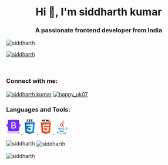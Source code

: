 <h1 align="center">Hi 👋, I'm siddharth kumar</h1>
<h3 align="center">A passionate frontend developer from India</h3>

<p align="left"> <img src="https://komarev.com/ghpvc/?username=siddharth&label=Profile%20views&color=0e75b6&style=flat" alt="siddharth" /> </p>

<p align="left"> <a href="https://github.com/ryo-ma/github-profile-trophy"><img src="https://github-profile-trophy.vercel.app/?username=siddharth" alt="siddharth" /></a> </p>

<p align="left"> <a href="https://twitter.com/" target="blank"><img src="https://img.shields.io/twitter/follow/?logo=twitter&style=for-the-badge" alt="" /></a> </p>

<h3 align="left">Connect with me:</h3>
<p align="left">
<a href="https://fb.com/siddharth kumar" target="blank"><img align="center" src="https://cdn.jsdelivr.net/npm/simple-icons@3.0.1/icons/facebook.svg" alt="siddharth kumar" height="30" width="40" /></a>
<a href="https://instagram.com/happy_uk07" target="blank"><img align="center" src="https://cdn.jsdelivr.net/npm/simple-icons@3.0.1/icons/instagram.svg" alt="happy_uk07" height="30" width="40" /></a>
</p>

<h3 align="left">Languages and Tools:</h3>
<p align="left"> <a href="https://getbootstrap.com" target="_blank"> <img src="https://raw.githubusercontent.com/devicons/devicon/master/icons/bootstrap/bootstrap-plain-wordmark.svg" alt="bootstrap" width="40" height="40"/> </a> <a href="https://www.w3schools.com/css/" target="_blank"> <img src="https://raw.githubusercontent.com/devicons/devicon/master/icons/css3/css3-original-wordmark.svg" alt="css3" width="40" height="40"/> </a> <a href="https://www.w3.org/html/" target="_blank"> <img src="https://raw.githubusercontent.com/devicons/devicon/master/icons/html5/html5-original-wordmark.svg" alt="html5" width="40" height="40"/> </a> <a href="https://www.java.com" target="_blank"> <img src="https://raw.githubusercontent.com/devicons/devicon/master/icons/java/java-original.svg" alt="java" width="40" height="40"/> </a> </p>

<p><img align="left" src="https://github-readme-stats.vercel.app/api/top-langs?username=siddharth&show_icons=true&locale=en&layout=compact" alt="siddharth" /></p>

<p>&nbsp;<img align="center" src="https://github-readme-stats.vercel.app/api?username=siddharth&show_icons=true&locale=en" alt="siddharth" /></p>

<p><img align="center" src="https://github-readme-streak-stats.herokuapp.com/?user=siddharth&" alt="siddharth" /></p>
